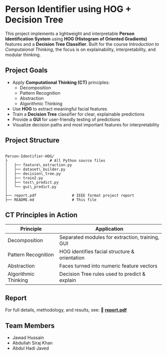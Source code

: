 #  Person Identifier using HOG + Decision Tree

This project implements a lightweight and interpretable **Person Identification System** using **HOG (Histogram of Oriented Gradients)** features and a **Decision Tree Classifier**. Built for the course *Introduction to Computaional Thinking*, the focus is on explainability, interpretability, and modular thinking.

##  Project Goals

- Apply **Computational Thinking (CT)** principles:
  - Decomposition
  - Pattern Recognition
  - Abstraction
  - Algorithmic Thinking
- Use **HOG** to extract meaningful facial features
- Train a **Decision Tree** classifier for clear, explainable predictions
- Provide a **GUI** for user-friendly testing of predictions
- Visualize decision paths and most important features for interpretability

##  Project Structure

```

Person-Identifier-HOG/
├                   # All Python source files
│   ├── feature\_extraction.py
│   ├── dataset\_builder.py
│   ├── decision\_tree.py
│   ├── train2.py
│   ├── test\_predict.py
│   └── gui\_predict.py
│
├── report.pdf                # IEEE format project report 
├── README.md                 # This file

````


##  CT Principles in Action

| Principle            | Application                                     |
| -------------------- | ----------------------------------------------- |
| Decomposition        | Separated modules for extraction, training, GUI |
| Pattern Recognition  | HOG identifies facial structure & orientation   |
| Abstraction          | Faces turned into numeric feature vectors       |
| Algorithmic Thinking | Decision Tree rules used to predict & explain   |

##  Report

For full details, methodology, and results, see:
📎 **[report.pdf](./report.pdf)**

##  Team Members

* Jawad Hussain
* Abdullah Siraj Khan
* Abdul Hadi Javed


```
